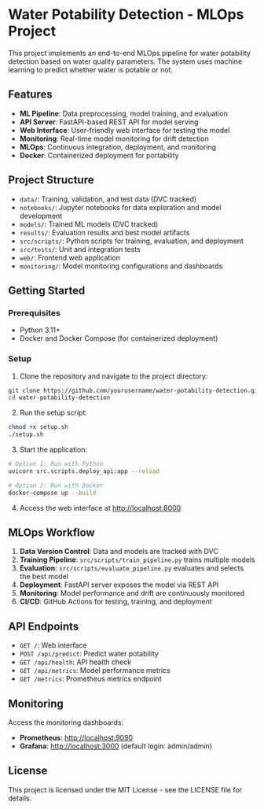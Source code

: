# Water Potability Detection - MLOps Project

This project implements an end-to-end MLOps pipeline for water potability detection based on water quality parameters. The system uses machine learning to predict whether water is potable or not.

## Features

- **ML Pipeline**: Data preprocessing, model training, and evaluation
- **API Server**: FastAPI-based REST API for model serving
- **Web Interface**: User-friendly web interface for testing the model
- **Monitoring**: Real-time model monitoring for drift detection
- **MLOps**: Continuous integration, deployment, and monitoring
- **Docker**: Containerized deployment for portability

## Project Structure

- `data/`: Training, validation, and test data (DVC tracked)
- `notebooks/`: Jupyter notebooks for data exploration and model development
- `models/`: Trained ML models (DVC tracked)
- `results/`: Evaluation results and best model artifacts
- `src/scripts/`: Python scripts for training, evaluation, and deployment
- `src/tests/`: Unit and integration tests
- `web/`: Frontend web application
- `monitoring/`: Model monitoring configurations and dashboards

## Getting Started

### Prerequisites

- Python 3.11+
- Docker and Docker Compose (for containerized deployment)

### Setup

1. Clone the repository and navigate to the project directory:

```bash
git clone https://github.com/yourusername/water-potability-detection.git
cd water-potability-detection
```

2. Run the setup script:

```bash
chmod +x setup.sh
./setup.sh
```

3. Start the application:

```bash
# Option 1: Run with Python
uvicorn src.scripts.deploy_api:app --reload

# Option 2: Run with Docker
docker-compose up --build
```

4. Access the web interface at [http://localhost:8000](http://localhost:8000)

## MLOps Workflow

1. **Data Version Control**: Data and models are tracked with DVC
2. **Training Pipeline**: `src/scripts/train_pipeline.py` trains multiple models
3. **Evaluation**: `src/scripts/evaluate_pipeline.py` evaluates and selects the best model
4. **Deployment**: FastAPI server exposes the model via REST API
5. **Monitoring**: Model performance and drift are continuously monitored
6. **CI/CD**: GitHub Actions for testing, training, and deployment

## API Endpoints

- `GET /`: Web interface
- `POST /api/predict`: Predict water potability
- `GET /api/health`: API health check
- `GET /api/metrics`: Model performance metrics
- `GET /metrics`: Prometheus metrics endpoint

## Monitoring

Access the monitoring dashboards:

- **Prometheus**: [http://localhost:9090](http://localhost:9090)
- **Grafana**: [http://localhost:3000](http://localhost:3000) (default login: admin/admin)

## License

This project is licensed under the MIT License - see the LICENSE file for details.